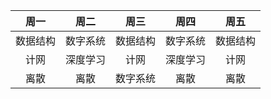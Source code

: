 | 周一 | 周二 | 周三 | 周四 | 周五 |
| :----: | :----: | :----: | :----: | :----: |
|数据结构|数字系统|数据结构|数字系统|数据结构|
|计网|深度学习|计网|深度学习|计网|
|离散|离散|数字系统|离散|离散|